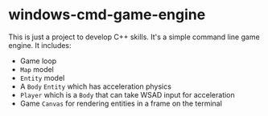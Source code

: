 # windows-cmd-game-engine
This is just a project to develop C++ skills. 
It's a simple command line game engine. It includes:
+ Game loop
+ ```Map``` model
+ ```Entity``` model
+ A ```Body``` ```Entity``` which has acceleration physics
+ ```Player``` which is a ```Body``` that can take WSAD input for acceleration
+ Game ```Canvas``` for rendering entities in a frame on the terminal


